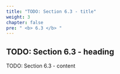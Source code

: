 ```yaml
---
title: "TODO: Section 6.3 - title"
weight: 3
chapter: false
pre: " <b> 6.3 </b> "
---
```


## TODO: Section 6.3 - heading

TODO: Section 6.3 - content
